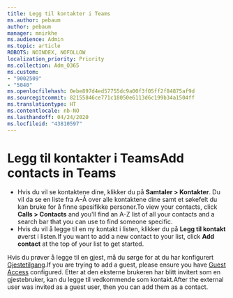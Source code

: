 ```yaml
---
title: Legg til kontakter i Teams
ms.author: pebaum
author: pebaum
manager: mnirkhe
ms.audience: Admin
ms.topic: article
ROBOTS: NOINDEX, NOFOLLOW
localization_priority: Priority
ms.collection: Adm_O365
ms.custom:
- "9002509"
- "5040"
ms.openlocfilehash: 0ebe897d4ed57755dc9a00f3f05ff2f84875af9d
ms.sourcegitcommit: 82155846ce771c18050e6113d6c199b34a1504ff
ms.translationtype: HT
ms.contentlocale: nb-NO
ms.lasthandoff: 04/24/2020
ms.locfileid: "43810597"
---
```

# <a name="add-contacts-in-teams"></a><span data-ttu-id="bcd49-102">Legg til kontakter i Teams</span><span class="sxs-lookup"><span data-stu-id="bcd49-102">Add contacts in Teams</span></span>

- <span data-ttu-id="bcd49-103">Hvis du vil se kontaktene dine, klikker du på **Samtaler > Kontakter**. Du vil da se en liste fra A–Å over alle kontaktene dine samt et søkefelt du kan bruke for å finne spesifikke personer.</span><span class="sxs-lookup"><span data-stu-id="bcd49-103">To view your contacts, click **Calls > Contacts** and you'll find an A-Z list of all your contacts and a search bar that you can use to find someone specific.</span></span> 
- <span data-ttu-id="bcd49-104">Hvis du vil å legge til en ny kontakt i listen, klikker du på **Legg til kontakt** øverst i listen.</span><span class="sxs-lookup"><span data-stu-id="bcd49-104">If you want to add a new contact to your list, click **Add contact** at the top of your list to get started.</span></span>

<span data-ttu-id="bcd49-105">Hvis du prøver å legge til en gjest, må du sørge for at du har konfigurert [Gjestetilgang](https://docs.microsoft.com/microsoftteams/set-up-guests).</span><span class="sxs-lookup"><span data-stu-id="bcd49-105">If you are trying to add a guest, please ensure you have [Guest Access](https://docs.microsoft.com/microsoftteams/set-up-guests) configured.</span></span> <span data-ttu-id="bcd49-106">Etter at den eksterne brukeren har blitt invitert som en gjestebruker, kan du legge til vedkommende som kontakt.</span><span class="sxs-lookup"><span data-stu-id="bcd49-106">After the external user was invited as a guest user, then you can add them as a contact.</span></span>
